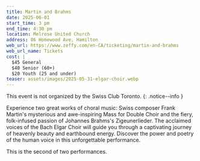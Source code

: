 ```yaml
---
title: Martin and Brahms
date: 2025-06-01
start_time: 3 pm
end_time: 4:30 pm
location: Melrose United Church
address: 86 Homewood Ave, Hamilton
web_url: https://www.zeffy.com/en-CA/ticketing/martin-and-brahms
web_url_name: Tickets
cost: |
  $45 General
  $40 Senior (60+)
  $20 Youth (25 and under)
teaser: assets/images/2025-05-31-elgar-choir.webp
---
```


This event is not organized by the Swiss Club Toronto.
{: .notice--info }

Experience two great works of choral music: Swiss composer Frank Martin's
mysterious and awe-inspiring Mass for Double Choir and the fiery, folk-infused
passion of Johannes Brahms's Zigeunerlieder. The acclaimed voices of the Bach
Elgar Choir will guide you through a captivating journey of heavenly beauty and
earthbound energy. Discover the power and poetry of the human voice in this
unforgettable performance.

This is the second of two performances.
